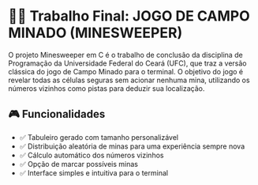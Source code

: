 # 🕵️‍♂️ Trabalho Final: JOGO DE CAMPO MINADO (MINESWEEPER)

O projeto Minesweeper em C é o trabalho de conclusão da disciplina de Programação da Universidade Federal do Ceará (UFC), que traz a versão clássica do jogo de Campo Minado para o terminal. O objetivo do jogo é revelar todas as células seguras sem acionar nenhuma mina, utilizando os números vizinhos como pistas para deduzir sua localização.

## 🎮 Funcionalidades  
- ✅ Tabuleiro gerado com tamanho personalizável  
- ✅ Distribuição aleatória de minas para uma experiência sempre nova  
- ✅ Cálculo automático dos números vizinhos
- ✅ Opção de marcar possíveis minas 
- ✅ Interface simples e intuitiva para o terminal  

